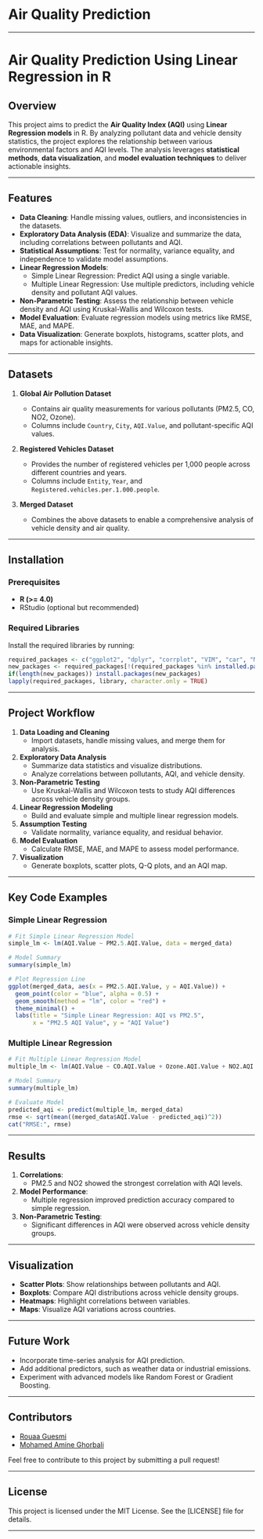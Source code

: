 # Air Quality Prediction 

---

# **Air Quality Prediction Using Linear Regression in R**

## **Overview**
This project aims to predict the **Air Quality Index (AQI)** using **Linear Regression models** in R. By analyzing pollutant data and vehicle density statistics, the project explores the relationship between various environmental factors and AQI levels. The analysis leverages **statistical methods**, **data visualization**, and **model evaluation techniques** to deliver actionable insights.

---

## **Features**
- **Data Cleaning**: Handle missing values, outliers, and inconsistencies in the datasets.
- **Exploratory Data Analysis (EDA)**: Visualize and summarize the data, including correlations between pollutants and AQI.
- **Statistical Assumptions**: Test for normality, variance equality, and independence to validate model assumptions.
- **Linear Regression Models**: 
  - Simple Linear Regression: Predict AQI using a single variable.
  - Multiple Linear Regression: Use multiple predictors, including vehicle density and pollutant AQI values.
- **Non-Parametric Testing**: Assess the relationship between vehicle density and AQI using Kruskal-Wallis and Wilcoxon tests.
- **Model Evaluation**: Evaluate regression models using metrics like RMSE, MAE, and MAPE.
- **Data Visualization**: Generate boxplots, histograms, scatter plots, and maps for actionable insights.

---

## **Datasets**
1. **Global Air Pollution Dataset**  
   - Contains air quality measurements for various pollutants (PM2.5, CO, NO2, Ozone).  
   - Columns include `Country`, `City`, `AQI.Value`, and pollutant-specific AQI values.

2. **Registered Vehicles Dataset**  
   - Provides the number of registered vehicles per 1,000 people across different countries and years.  
   - Columns include `Entity`, `Year`, and `Registered.vehicles.per.1.000.people`.

3. **Merged Dataset**  
   - Combines the above datasets to enable a comprehensive analysis of vehicle density and air quality.

---

## **Installation**
### **Prerequisites**
- **R (>= 4.0)**  
- RStudio (optional but recommended)

### **Required Libraries**
Install the required libraries by running:

```R
required_packages <- c("ggplot2", "dplyr", "corrplot", "VIM", "car", "MASS", "nortest", "scales", "GGally", "tidyr", "magrittr", "sf", "tmap", "gridExtra")
new_packages <- required_packages[!(required_packages %in% installed.packages()[,"Package"])]
if(length(new_packages)) install.packages(new_packages)
lapply(required_packages, library, character.only = TRUE)
```

---

## **Project Workflow**
1. **Data Loading and Cleaning**  
   - Import datasets, handle missing values, and merge them for analysis.
2. **Exploratory Data Analysis**  
   - Summarize data statistics and visualize distributions.
   - Analyze correlations between pollutants, AQI, and vehicle density.
3. **Non-Parametric Testing**  
   - Use Kruskal-Wallis and Wilcoxon tests to study AQI differences across vehicle density groups.
4. **Linear Regression Modeling**  
   - Build and evaluate simple and multiple linear regression models.
5. **Assumption Testing**  
   - Validate normality, variance equality, and residual behavior.
6. **Model Evaluation**  
   - Calculate RMSE, MAE, and MAPE to assess model performance.
7. **Visualization**  
   - Generate boxplots, scatter plots, Q-Q plots, and an AQI map.

---

## **Key Code Examples**

### **Simple Linear Regression**
```R
# Fit Simple Linear Regression Model
simple_lm <- lm(AQI.Value ~ PM2.5.AQI.Value, data = merged_data)

# Model Summary
summary(simple_lm)

# Plot Regression Line
ggplot(merged_data, aes(x = PM2.5.AQI.Value, y = AQI.Value)) +
  geom_point(color = "blue", alpha = 0.5) +
  geom_smooth(method = "lm", color = "red") +
  theme_minimal() +
  labs(title = "Simple Linear Regression: AQI vs PM2.5",
       x = "PM2.5 AQI Value", y = "AQI Value")
```

### **Multiple Linear Regression**
```R
# Fit Multiple Linear Regression Model
multiple_lm <- lm(AQI.Value ~ CO.AQI.Value + Ozone.AQI.Value + NO2.AQI.Value + Registered.vehicles.per.1.000.people, data = merged_data)

# Model Summary
summary(multiple_lm)

# Evaluate Model
predicted_aqi <- predict(multiple_lm, merged_data)
rmse <- sqrt(mean((merged_data$AQI.Value - predicted_aqi)^2))
cat("RMSE:", rmse)
```

---

## **Results**
1. **Correlations**:
   - PM2.5 and NO2 showed the strongest correlation with AQI levels.
2. **Model Performance**:
   - Multiple regression improved prediction accuracy compared to simple regression.
3. **Non-Parametric Testing**:
   - Significant differences in AQI were observed across vehicle density groups.

---

## **Visualization**
- **Scatter Plots**: Show relationships between pollutants and AQI.  
- **Boxplots**: Compare AQI distributions across vehicle density groups.  
- **Heatmaps**: Highlight correlations between variables.  
- **Maps**: Visualize AQI variations across countries.

---


## **Future Work**
- Incorporate time-series analysis for AQI prediction.
- Add additional predictors, such as weather data or industrial emissions.
- Experiment with advanced models like Random Forest or Gradient Boosting.

---

## **Contributors**
- [Rouaa Guesmi](https://github.com/yourusername)  
- [Mohamed Amine Ghorbali](https://github.com/yourusername)  

Feel free to contribute to this project by submitting a pull request!

---

## **License**
This project is licensed under the MIT License. See the [LICENSE] file for details.

---

